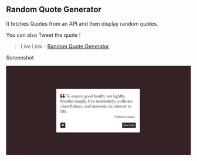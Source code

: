 ## Random Quote Generator

It fetches Quotes from an API and then display random quotes.

You can also Tweet the quote !

> Live Link - [Random Quote Generator]()

Screenshot

![](/quote.png)